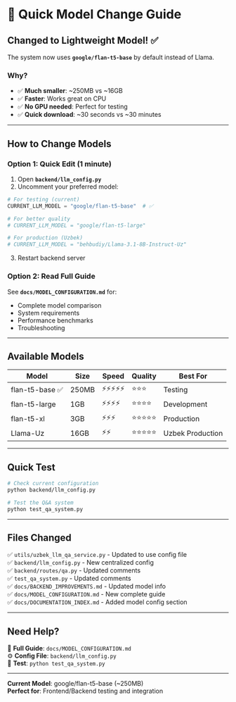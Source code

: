 # 🤖 Quick Model Change Guide

## Changed to Lightweight Model! ✅

The system now uses **`google/flan-t5-base`** by default instead of Llama.

### Why?
- ✅ **Much smaller**: ~250MB vs ~16GB
- ✅ **Faster**: Works great on CPU
- ✅ **No GPU needed**: Perfect for testing
- ✅ **Quick download**: ~30 seconds vs ~30 minutes

---

## How to Change Models

### Option 1: Quick Edit (1 minute)

1. Open **`backend/llm_config.py`**
2. Uncomment your preferred model:

```python
# For testing (current)
CURRENT_LLM_MODEL = "google/flan-t5-base"  # ✅

# For better quality
# CURRENT_LLM_MODEL = "google/flan-t5-large"

# For production (Uzbek)
# CURRENT_LLM_MODEL = "behbudiy/Llama-3.1-8B-Instruct-Uz"
```

3. Restart backend server

### Option 2: Read Full Guide

See **`docs/MODEL_CONFIGURATION.md`** for:
- Complete model comparison
- System requirements
- Performance benchmarks
- Troubleshooting

---

## Available Models

| Model | Size | Speed | Quality | Best For |
|-------|------|-------|---------|----------|
| flan-t5-base ✅ | 250MB | ⚡⚡⚡⚡⚡ | ⭐⭐⭐ | Testing |
| flan-t5-large | 1GB | ⚡⚡⚡⚡ | ⭐⭐⭐⭐ | Development |
| flan-t5-xl | 3GB | ⚡⚡⚡ | ⭐⭐⭐⭐⭐ | Production |
| Llama-Uz | 16GB | ⚡⚡ | ⭐⭐⭐⭐⭐ | Uzbek Production |

---

## Quick Test

```bash
# Check current configuration
python backend/llm_config.py

# Test the Q&A system
python test_qa_system.py
```

---

## Files Changed

✅ `utils/uzbek_llm_qa_service.py` - Updated to use config file  
✅ `backend/llm_config.py` - New centralized config  
✅ `backend/routes/qa.py` - Updated comments  
✅ `test_qa_system.py` - Updated comments  
✅ `docs/BACKEND_IMPROVEMENTS.md` - Updated model info  
✅ `docs/MODEL_CONFIGURATION.md` - New complete guide  
✅ `docs/DOCUMENTATION_INDEX.md` - Added model config section

---

## Need Help?

📖 **Full Guide**: `docs/MODEL_CONFIGURATION.md`  
⚙️ **Config File**: `backend/llm_config.py`  
🧪 **Test**: `python test_qa_system.py`

---

**Current Model**: google/flan-t5-base (~250MB)  
**Perfect for**: Frontend/Backend testing and integration
